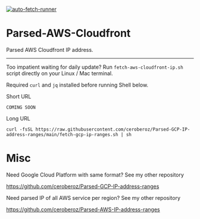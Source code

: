 [![auto-fetch-runner](https://github.com/ceroberoz/Parsed-AWS-Cloudfront/actions/workflows/main.yml/badge.svg)](https://github.com/ceroberoz/Parsed-AWS-Cloudfront/actions/workflows/main.yml)

# Parsed-AWS-Cloudfront
Parsed AWS Cloudfront IP address.

---

Too impatient waiting for daily update? Run `fetch-aws-cloudfront-ip.sh` script directly on your Linux / Mac terminal.

Required `curl` and `jq` installed before running Shell below.

Short URL
```
COMING SOON
```

Long URL
```
curl -fsSL https://raw.githubusercontent.com/ceroberoz/Parsed-GCP-IP-address-ranges/main/fetch-gcp-ip-ranges.sh | sh
```

# Misc

Need Google Cloud Platform with same format? See my other repository 

https://github.com/ceroberoz/Parsed-GCP-IP-address-ranges



Need parsed IP of all AWS service per region? See my other repository

https://github.com/ceroberoz/Parsed-AWS-IP-address-ranges
